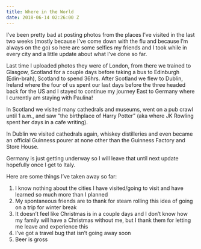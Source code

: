 ```yaml
---
title: Where in the World
date: 2018-06-14 02:26:00 Z
---
```



I’ve been pretty bad at posting photos from the places I’ve visited in the last two weeks (mostly because I’ve come down with the flu and because I’m always on the go) so here are some selfies my friends and I took while in every city and a little update about what I’ve done so far.

Last time I uploaded photos they were of London, from there we trained to Glasgow, Scotland for a couple days before taking a bus to Edinburgh (Edin-brah), Scotland to spend 36hrs. After Scotland we flew to Dublin, Ireland where the four of us spent our last days before the three headed back for the US and I stayed to continue my journey East to Germany where I currently am staying with Paulina!

In Scotland we visited many cathedrals and museums, went on a pub crawl until 1 a.m., and saw “the birthplace of Harry Potter” (aka where JK Rowling spent her days in a cafe writing).

In Dublin we visited cathedrals again, whiskey distilleries and even became an official Guinness pourer at none other than the Guinness Factory and Store House.

Germany is just getting underway so I will leave that until next update hopefully once I get to Italy.

Here are some things I’ve taken away so far:
1. I know nothing about the cities I have visited/going to visit and have learned so much more than I planned
2. My spontaneous friends are to thank for steam rolling this idea of going on a trip for winter break
3. It doesn’t feel like Christmas is in a couple days and I don’t know how my family will have a Christmas without me, but I thank them for letting me leave and experience this
4. I’ve got a travel bug that isn’t going away soon
5. Beer is gross